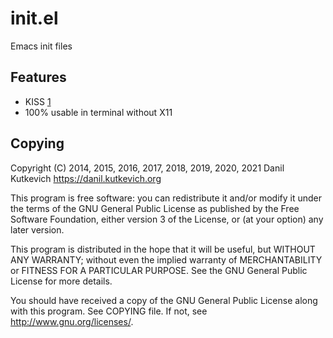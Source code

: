 init.el
=======

Emacs init files

Features
--------

* KISS [1][KISS]
* 100% usable in terminal without X11

[KISS]: http://en.wikipedia.org/wiki/KISS_principle

Copying
-------

Copyright (C) 2014, 2015, 2016, 2017, 2018, 2019, 2020, 2021 Danil Kutkevich <https://danil.kutkevich.org>

This program is free software: you can redistribute it and/or modify
it under the terms of the GNU General Public License as published by
the Free Software Foundation, either version 3 of the License, or
(at your option) any later version.

This program is distributed in the hope that it will be useful,
but WITHOUT ANY WARRANTY; without even the implied warranty of
MERCHANTABILITY or FITNESS FOR A PARTICULAR PURPOSE.  See the
GNU General Public License for more details.

You should have received a copy of the GNU General Public License
along with this program. See COPYING file.
If not, see <http://www.gnu.org/licenses/>.
